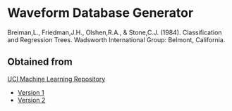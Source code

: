 # Waveform Database Generator

Breiman,L., Friedman,J.H., Olshen,R.A., & Stone,C.J. (1984).
Classification and Regression Trees. Wadsworth International
Group: Belmont, California.

## Obtained from

[UCI Machine Learning Repository](http://archive.ics.uci.edu/ml/index.php)

* [Version 1](http://archive.ics.uci.edu/ml/datasets/Waveform+Database+Generator+%28Version+1%29)
* [Version 2](http://archive.ics.uci.edu/ml/datasets/Waveform+Database+Generator+%28Version+2%29)
